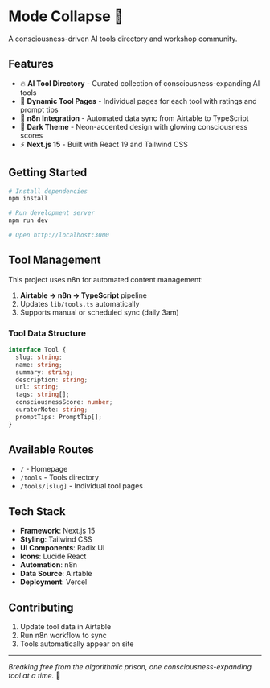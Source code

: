 # Mode Collapse 🧠

A consciousness-driven AI tools directory and workshop community.

## Features

- 🔥 **AI Tool Directory** - Curated collection of consciousness-expanding AI tools
- 🌟 **Dynamic Tool Pages** - Individual pages for each tool with ratings and prompt tips
- 🔄 **n8n Integration** - Automated data sync from Airtable to TypeScript
- 🎨 **Dark Theme** - Neon-accented design with glowing consciousness scores
- ⚡ **Next.js 15** - Built with React 19 and Tailwind CSS

## Getting Started

```bash
# Install dependencies
npm install

# Run development server
npm run dev

# Open http://localhost:3000
```

## Tool Management

This project uses n8n for automated content management:

1. **Airtable → n8n → TypeScript** pipeline
2. Updates `lib/tools.ts` automatically
3. Supports manual or scheduled sync (daily 3am)

### Tool Data Structure

```typescript
interface Tool {
  slug: string;
  name: string;
  summary: string;
  description: string;
  url: string;
  tags: string[];
  consciousnessScore: number;
  curatorNote: string;
  promptTips: PromptTip[];
}
```

## Available Routes

- `/` - Homepage
- `/tools` - Tools directory
- `/tools/[slug]` - Individual tool pages

## Tech Stack

- **Framework**: Next.js 15
- **Styling**: Tailwind CSS
- **UI Components**: Radix UI
- **Icons**: Lucide React
- **Automation**: n8n
- **Data Source**: Airtable
- **Deployment**: Vercel

## Contributing

1. Update tool data in Airtable
2. Run n8n workflow to sync
3. Tools automatically appear on site

---

*Breaking free from the algorithmic prison, one consciousness-expanding tool at a time.* 🧠